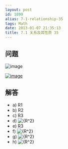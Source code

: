```yaml
---
layout: post
id: 1899
alias: 7-1-relationship-35
tags: Math
date: 2013-01-07 21:35:13
title: 7.1 关系及其性质 35
---
```


## 问题

![image](http://freewind.me/wp-content/uploads/2013/01/image_thumb138.png)

[![image](http://freewind.me/wp-content/uploads/2013/01/image_thumb141.png "image")](http://freewind.me/wp-content/uploads/2013/01/image140.png)

## 解答

*   a) R1
*   b) R2
*   c) R3
*   d) ![{R^2}](http://chart.apis.google.com/chart?cht=tx&chs=1x0&chf=bg,s,FFFFFF00&chco=000000&chl=%7BR%5E2%7D)
*   e) R3
*   f) ![{R^2}](http://chart.apis.google.com/chart?cht=tx&chs=1x0&chf=bg,s,FFFFFF00&chco=000000&chl=%7BR%5E2%7D)
*   g) ![{R^2}](http://chart.apis.google.com/chart?cht=tx&chs=1x0&chf=bg,s,FFFFFF00&chco=000000&chl=%7BR%5E2%7D)
*   h) ![{R^2}](http://chart.apis.google.com/chart?cht=tx&chs=1x0&chf=bg,s,FFFFFF00&chco=000000&chl=%7BR%5E2%7D)
